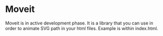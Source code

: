 # Moveit

Moveit is in active development phase. It is a library that you can use in order to animate SVG path in your html files.
Example is within index.html.
